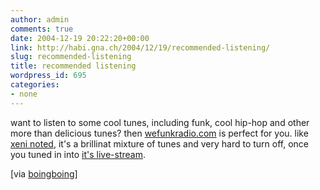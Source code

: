 ```yaml
---
author: admin
comments: true
date: 2004-12-19 20:22:20+00:00
link: http://habi.gna.ch/2004/12/19/recommended-listening/
slug: recommended-listening
title: recommended listening
wordpress_id: 695
categories:
- none
---
```



want to listen to some cool tunes, including funk, cool hip-hop and other more than delicious tunes? then [wefunkradio.com](http://www.wefunkradio.com/) is perfect for you. like [xeni noted](http://www.boingboing.net/2004/11/01/wefunkradiocom.html), it's a brillinat mixture of tunes and very hard to turn off, once you tuned in into [it's live-stream](http://www.wefunkradio.com/play/shoutcast.pls).



[via [boingboing](http://www.boingboing.net/2004/11/01/wefunkradiocom.html)] 

